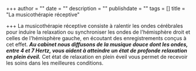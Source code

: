 +++
author = ""
date = ""
description = ""
publishdate = ""
tags = []
title = "La musicothérapie réceptive"

+++
La musicothérapie réceptive consiste à ralentir les ondes cérébrales pour induire la relaxation ou synchroniser les ondes de l'hémisphère droit et celles de l'hémisphère gauche, en écoutant des enregistrements conçus à cet effet. **_Au cabinet nous diffusons de la musique douce dont les ondes, entre 4 et 7 Hertz, vous aident à atteindre un état de profonde relaxation en plein éveil._** Cet état de relaxation en plein éveil vous permet de recevoir les soins dans les meilleures conditions.